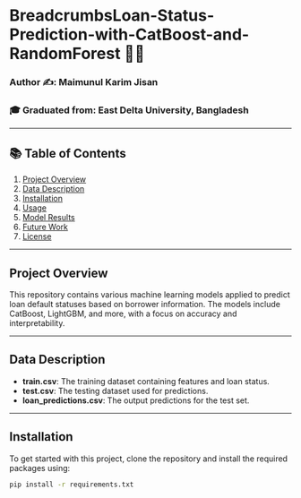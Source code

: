 # BreadcrumbsLoan-Status-Prediction-with-CatBoost-and-RandomForest 🚀🌌

### Author ✍️: Maimunul Karim Jisan
### 🎓 Graduated from: East Delta University, Bangladesh

---

## 📚 Table of Contents
1. [Project Overview](#project-overview)
2. [Data Description](#data-description)
3. [Installation](#installation)
4. [Usage](#usage)
5. [Model Results](#model-results)
6. [Future Work](#future-work)
7. [License](#license)

---

## Project Overview
This repository contains various machine learning models applied to predict loan default statuses based on borrower information. The models include CatBoost, LightGBM, and more, with a focus on accuracy and interpretability.

---

## Data Description
- **train.csv**: The training dataset containing features and loan status.
- **test.csv**: The testing dataset used for predictions.
- **loan_predictions.csv**: The output predictions for the test set.

---

## Installation
To get started with this project, clone the repository and install the required packages using:

```bash
pip install -r requirements.txt
